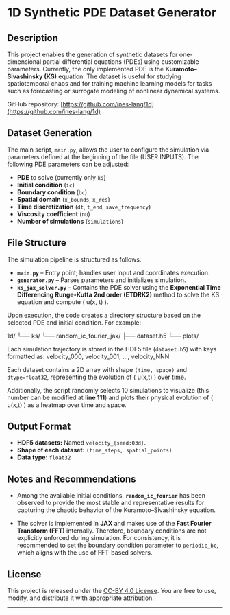 # 1D Synthetic PDE Dataset Generator

## Description

This project enables the generation of synthetic datasets for one-dimensional partial differential equations (PDEs) using customizable parameters. Currently, the only implemented PDE is the **Kuramoto–Sivashinsky (KS)** equation. The dataset is useful for studying spatiotemporal chaos and for training machine learning models for tasks such as forecasting or surrogate modeling of nonlinear dynamical systems.

GitHub repository: [https://github.com/ines-lang/1d](https://github.com/ines-lang/1d)

## Dataset Generation

The main script, `main.py`, allows the user to configure the simulation via parameters defined at the beginning of the file (USER INPUTS). The following PDE parameters can be adjusted:

- **PDE** to solve (currently only `ks`)
- **Initial condition** (`ic`)
- **Boundary condition** (`bc`)
- **Spatial domain** (`x_bounds`, `x_res`)
- **Time discretization** (`dt`, `t_end`, `save_frequency`)
- **Viscosity coefficient** (`nu`)
- **Number of simulations** (`simulations`)

## File Structure

The simulation pipeline is structured as follows:

- **`main.py`** – Entry point; handles user input and coordinates execution.
- **`generator.py`** – Parses parameters and initializes simulation.
- **`ks_jax_solver.py`** – Contains the PDE solver using the **Exponential Time Differencing Runge-Kutta 2nd order (ETDRK2)** method to solve the KS equation and compute \( u(x, t) \).

Upon execution, the code creates a directory structure based on the selected PDE and initial condition. For example:

1d/
└── ks/
└── random_ic_fourier_jax/
├── dataset.h5
└── plots/


Each simulation trajectory is stored in the HDF5 file (`dataset.h5`) with keys formatted as:
velocity_000, velocity_001, ..., velocity_NNN


Each dataset contains a 2D array with shape `(time, space)` and `dtype=float32`, representing the evolution of \( u(x,t) \) over time.

Additionally, the script randomly selects 10 simulations to visualize (this number can be modified at **line 111**) and plots their physical evolution of \( u(x,t) \) as a heatmap over time and space.

## Output Format

- **HDF5 datasets:** Named `velocity_{seed:03d}`.
- **Shape of each dataset:** `(time_steps, spatial_points)`
- **Data type:** `float32`

## Notes and Recommendations

- Among the available initial conditions, **`random_ic_fourier`** has been observed to provide the most stable and representative results for capturing the chaotic behavior of the Kuramoto–Sivashinsky equation.

- The solver is implemented in **JAX** and makes use of the **Fast Fourier Transform (FFT)** internally. Therefore, boundary conditions are not explicitly enforced during simulation. For consistency, it is recommended to set the boundary condition parameter to `periodic_bc`, which aligns with the use of FFT-based solvers.

## License

This project is released under the [CC-BY 4.0 License](https://creativecommons.org/licenses/by/4.0/). You are free to use, modify, and distribute it with appropriate attribution.

---